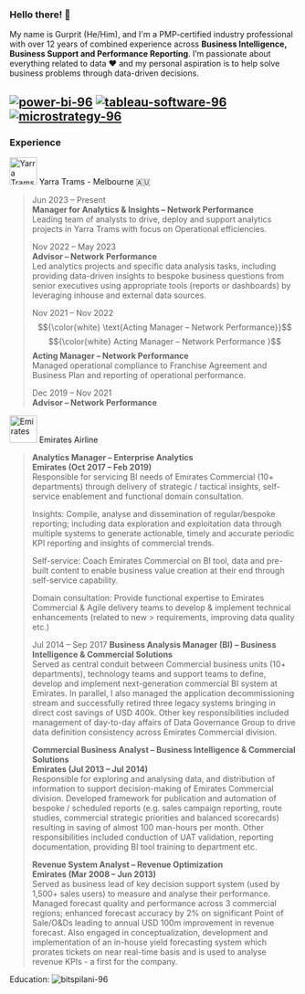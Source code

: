 ### Hello there! 👋  

My name is Gurprit (He/Him), and I'm a PMP-certified industry professional with over 12 years of combined experience across **Business Intelligence, Business Support and Performance Reporting**. I’m passionate about everything related to data ♥️  and my personal aspiration is to help solve business problems through data-driven decisions.

[![power-bi-96](https://github.com/user-attachments/assets/39bd2230-021b-4751-b6cf-20e2e684b6ab "Advanced in PowerBI")][1]
[![tableau-software-96](https://github.com/user-attachments/assets/f7511cbd-b063-4678-b1e0-7e2cded63839 "Intermediate in Tableau")][2]
[![microstrategy-96](https://github.com/user-attachments/assets/5fd4063f-6f2a-4e7f-b343-f7b59c3d712d "Intermediate in MicroStrategy")][3]
---

### **Experience**  

[<img src="https://github.com/user-attachments/assets/e564c705-3a7b-47d8-8635-678f85706786" width="48" alt="Yarra Trams">][4]
  Yarra Trams - Melbourne 🇦🇺
 > Jun 2023 – Present   
 > **Manager for Analytics & Insights – Network Performance**   
 > Leading team of analysts to drive, deploy and support analytics projects in Yarra Trams with focus on Operational efficiencies.  
 >
 > Nov 2022 – May 2023  
 > **Advisor – Network Performance**  
 > Led analytics projects and specific data analysis tasks, including providing data-driven insights to bespoke business questions from senior executives using appropriate tools (reports or dashboards) by leveraging inhouse and external data sources.
 >
 > Nov 2021 – Nov 2022  
 > $${\color{white} \text{Acting Manager – Network Performance}}$$
 > $${\color{white} Acting Manager – Network Performance }$$
 > **Acting Manager – Network Performance**  
 > Managed operational compliance to Franchise Agreement and Business Plan and reporting of operational performance.
 >
 > Dec 2019 – Nov 2021  
 > **Advisor – Network Performance**   
  
  
[<img src="https://github.com/user-attachments/assets/51c02dc2-26ff-472e-a5ea-d7a4c88176a3" width="48" alt="Emirates">][4]
 Emirates Airline  
 > **Analytics Manager – Enterprise Analytics**  
 > **Emirates (Oct 2017 – Feb 2019)**  
 > Responsible for servicing BI needs of Emirates Commercial (10+ departments) through delivery of strategic / tactical insights, self-service enablement and functional domain consultation.
 > 
 > Insights: Compile, analyse and dissemination of regular/bespoke reporting; including data exploration and exploitation data through multiple systems to generate  actionable, timely and accurate periodic KPI reporting and insights of commercial trends.
 > 
 > Self-service: Coach Emirates Commercial on BI tool, data and pre-built content to enable business value creation at their end through self-service capability.
 > 
 > Domain consultation: Provide functional expertise to Emirates Commercial & Agile delivery teams to develop & implement technical enhancements (related to new  > requirements, improving data quality etc.)
 > 
 > Jul 2014 – Sep 2017
 > **Business Analysis Manager (BI) – Business Intelligence & Commercial Solutions**  
 > Served as central conduit between Commercial business units (10+ departments), technology teams and support teams to define, develop and implement next-generation commercial BI system at Emirates. In parallel, I also managed the application decommissioning stream and successfully retired three legacy systems bringing in direct cost savings of USD 400k. Other key responsibilities included management of day-to-day affairs of Data Governance Group to drive data definition consistency across Emirates Commercial division.
 > 
 > **Commercial Business Analyst – Business Intelligence & Commercial Solutions**   
 > **Emirates (Jul 2013 – Jul 2014)**  
 > Responsible for exploring and analysing data, and distribution of information to support decision-making of Emirates Commercial division. Developed framework for publication and automation of bespoke / scheduled reports (e.g. sales campaign reporting, route studies, commercial strategic priorities and balanced scorecards) resulting in saving of almost 100 man-hours per month. Other responsibilities included conduction of UAT validation, reporting documentation, providing BI tool training to department etc.
 > 
 > **Revenue System Analyst – Revenue Optimization**  
 > **Emirates (Mar 2008 – Jun 2013)**  
 > Served as business lead of key decision support system (used by 1,500+ sales users) to measure and analyse their performance. Managed forecast quality and performance across 3 commercial regions; enhanced forecast accuracy by 2% on significant Point of Sale/O&Ds leading to annual USD 100m improvement in revenue forecast. Also engaged in conceptualization, development and implementation of an in-house yield forecasting system which prorates tickets on near real-time basis and is used to analyse revenue KPIs - a first for the company.  
 > 
Education:
![bitspilani-96](https://github.com/user-attachments/assets/f292f9a6-7764-476b-a423-8e1420e4f36b)


[1]: https://www.microsoft.com/en-us/power-platform/products/power-bi
[2]: https://www.tableau.com/
[3]: https://www.microstrategy.com/
[4]: https://yarratrams.com.au/

<!--
**G-S-LTU/G-S-LTU** is a ✨ _special_ ✨ repository because its `README.md` (this file) appears on your GitHub profile.

Here are some ideas to get you started:

- 🔭 I’m currently working on ...
- 🌱 I’m currently learning ...
- 👯 I’m looking to collaborate on ...
- 🤔 I’m looking for help with ...
- 💬 Ask me about ...
- 📫 How to reach me: ...
- 😄 Pronouns: ...
- ⚡ Fun fact: ...
-->
